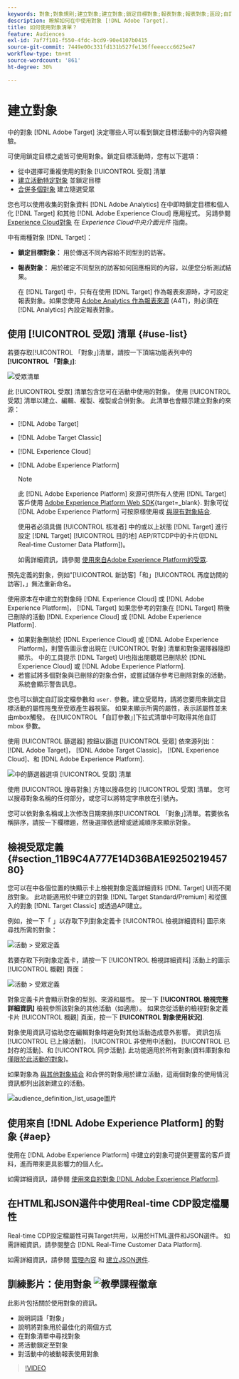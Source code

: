 ```yaml
---
keywords: 對象;對象規則;建立對象;建立對象;鎖定目標對象;報表對象;報表對象;區段;自訂設定檔參數;對象定義;對象清單
description: 瞭解如何在中使用對象 [!DNL Adobe Target].
title: 如何使用對象清單？
feature: Audiences
exl-id: 7af7f101-f550-4fdc-bcd9-90e4107b0415
source-git-commit: 7449e00c331fd131b527fe136ffeeeccc6625e47
workflow-type: tm+mt
source-wordcount: '861'
ht-degree: 30%

---
```


# 建立對象

中的對象 [!DNL Adobe Target] 決定哪些人可以看到鎖定目標活動中的內容與體驗。

可使用鎖定目標之處皆可使用對象。鎖定目標活動時，您有以下選項：

* 從中選擇可重複使用的對象 [!UICONTROL 受眾] 清單
* [建立活動特定對象](/help/main/c-target/creating-activity-only-audience.md) 並鎖定目標
* [合併多個對象](/help/main/c-target/combining-multiple-audiences.md#concept_A7386F1EA4394BD2AB72399C225981E5) 建立隨選受眾

您也可以使用收集的對象資料 [!DNL Adobe Analytics] 在中即時鎖定目標和個人化 [!DNL Target] 和其他 [!DNL Adobe Experience Cloud] 應用程式。 另請參閱 [Experience Cloud對象](https://experienceleague.adobe.com/docs/core-services/interface/audiences/audience-library.html??lang=zh-Hant) 在 *Experience Cloud中央介面元件* 指南。

中有兩種對象 [!DNL Target]：

* **鎖定目標對象：** 用於傳送不同內容給不同型別的訪客。
* **報表對象：** 用於確定不同型別的訪客如何回應相同的內容，以便您分析測試結果。

  在 [!DNL Target] 中，只有在使用 [!DNL Target] 作為報表來源時，才可設定報表對象。如果您使用 [ Adobe Analytics 作為報表來源](/help/main/c-integrating-target-with-mac/a4t/a4t.md) (A4T)，則必須在 [!DNL Analytics] 內設定報表對象。

## 使用 [!UICONTROL 受眾] 清單 {#use-list}

若要存取[!UICONTROL 「對象」]清單，請按一下頂端功能表列中的&#x200B;**[!UICONTROL 「對象」]**:

![受眾清單](assets/audiences_list.png)

此 [!UICONTROL 受眾] 清單包含您可在活動中使用的對象。 使用 [!UICONTROL 受眾] 清單以建立、編輯、複製、複製或合併對象。 此清單也會顯示建立對象的來源：

* [!DNL Adobe Target]
* [!DNL Adobe Target Classic]
* [!DNL Experience Cloud]
* [!DNL Adobe Experience Platform]

  >[!NOTE]
  >
  >此 [!DNL Adobe Experience Platform] 來源可供所有人使用 [!DNL Target] 客戶使用 [Adobe Experience Platform Web SDK](https://experienceleague.corp.adobe.com/docs/target-dev/developer/client-side/aep-web-sdk.html){target=_blank}. 對象可從 [!DNL Adobe Experience Platform] 可按原樣使用或 [與現有對象結合](/help/main/c-target/combining-multiple-audiences.md).
  >
  >使用者必須具備 [!UICONTROL 核准者] 中的或以上狀態 [!DNL Target] 進行設定 [!DNL Target] [!UICONTROL 目的地] AEP/RTCDP中的卡片([!DNL Real-time Customer Data Platform])。
  >
  >如需詳細資訊，請參閱 [使用來自Adobe Experience Platform的受眾](#aep).

預先定義的對象，例如&quot;[!UICONTROL 新訪客]「和」[!UICONTROL 再度訪問的訪客]，」無法重新命名。

使用原本在中建立的對象時 [!DNL Experience Cloud] 或 [!DNL Adobe Experience Platform]， [!DNL Target] 如果您參考的對象在 [!DNL Target] 稍後已刪除的活動 [!DNL Experience Cloud] 或 [!DNL Adobe Experience Platform].

* 如果對象刪除於 [!DNL Experience Cloud] 或 [!DNL Adobe Experience Platform]，則警告圖示會出現在 [!UICONTROL 對象] 清單和對象選擇器隨即顯示。 中的工具提示 [!DNL Target] UI也指出閱聽眾已刪除於 [!DNL Experience Cloud] 或 [!DNL Adobe Experience Platform].
* 若嘗試將多個對象與已刪除的對象合併，或嘗試儲存參考已刪除對象的活動，系統會顯示警告訊息。

您也可以鎖定自訂設定檔參數和 `user.` 參數。建立受眾時，請將您要用來鎖定目標活動的屬性拖曳至受眾產生器視窗。 如果未顯示所需的屬性，表示該屬性並未由mbox觸發。 在[!UICONTROL 「自訂參數」]下拉式清單中可取得其他自訂 mbox 參數。

使用 [!UICONTROL 篩選器] 按鈕以篩選 [!UICONTROL 受眾] 依來源列出： [!DNL Adobe Target]， [!DNL Adobe Target Classic]， [!DNL Experience Cloud]、和 [!DNL Adobe Experience Platform].

![中的篩選器選項 [!UICONTROL 受眾] 清單](assets/filters.png)

使用 [!UICONTROL 搜尋對象] 方塊以搜尋您的 [!UICONTROL 受眾] 清單。 您可以搜尋對象名稱的任何部分，或您可以將特定字串放在引號內。

您可以依對象名稱或上次修改日期來排序[!UICONTROL 「對象」]清單。若要依名稱排序，請按一下欄標題，然後選擇依遞增或遞減順序來顯示對象。

## 檢視受眾定義 {#section_11B9C4A777E14D36BA1E925021945780}

您可以在中各個位置的快顯示卡上檢視對象定義詳細資料 [!DNL Target] UI而不開啟對象。 此功能適用於中建立的對象 [!DNL Target Standard/Premium] 和從匯入的對象 [!DNL Target Classic] 或透過API建立。

例如，按一下「 」以存取下列對象定義卡 [!UICONTROL 檢視詳細資料] 圖示來尋找所需的對象：

![活動 > 受眾定義](assets/audience_definition_list.png)

若要存取下列對象定義卡，請按一下 [!UICONTROL 檢視詳細資料] 活動上的圖示 [!UICONTROL 概觀] 頁面：

![活動 > 受眾定義](assets/view-details-activity-overview.png)

對象定義卡片會顯示對象的型別、來源和屬性。 按一下 **[!UICONTROL 檢視完整詳細資訊]** 檢視參照該對象的其他活動（如適用）。 如果您從活動的檢視對象定義卡片 [!UICONTROL 概觀] 頁面，按一下 **[!UICONTROL 對象使用狀況]**.

對象使用資訊可協助您在編輯對象時避免對其他活動造成意外影響。 資訊包括 [!UICONTROL 已上線活動]， [!UICONTROL 非使用中活動]， [!UICONTROL 已封存的活動]、和 [!UICONTROL 同步活動]. 此功能適用於所有對象(資料庫對象和 [僅限於此活動的對象](/help/main/c-target/creating-activity-only-audience.md#concept_A6BADCF530ED4AE1852E677FEBE68483))。

如果對象為 [與其他對象結合](/help/main/c-target/combining-multiple-audiences.md) 和合併的對象用於建立活動，這兩個對象的使用情況資訊都列出該新建立的活動。

![audience_definition_list_usage圖片](assets/audience_definition_list_usage.png)

<!--The following audience definition card is for an audience imported from the Adobe Experience Cloud. In this instance, the audience was imported from Adobe Audience Manager (AAM).

![Usage tab on Audience Definition card](assets/audience_definition_mc.png)

The following details are available for these imported audience types:

| Audience Type | Details |
|--- |--- |
|Mobile audience|Marketing Name, Vendor, and Model.<br>The `matches | does not match` operator displays instead of `equals | does not equal`<br>![Imported Mobile Audience](/help/main/c-target/c-audiences/assets/imported_mobile_audience.png).|
|Visitor-behavior audience|**user.categoryAffinity:** `categoryAffinity` with `FAVORITE` parameter.<br>![Imported Category Affinity](/help/main/c-target/c-audiences/assets/imported_category_affinity.png)<br>**Monitoring:** Monitoring service equals true.<br>**No Monitoring Service:** Monitoring service equals false.<br>![Imported Monitoring](/help/main/c-target/c-audiences/assets/imported_monitoring.png)|
|Audiences using the NOT operator|**Single Rule:** Target displays the audience in the format `[All Visitor AND [NOT [rule]`. Single NOT rule displays with AND with `AllVisitor` audience.<br>![Imported Not Audience](/help/main/c-target/c-audiences/assets/imported_not_audience.png)|

Keep the following points in mind as you work with imported audiences:

* Expression target audiences are no longer supported in Target Standard/Premium. 
* Target Standard/Premium does not support some deprecated audiences or has improved operators for ease of use. Because of this, the definition of an imported audience, although working as per definition, does not mean that same is now available for creation in the Standard/Premium interface. For example, Social Audiences are visible with their rules but Target Standard/Premium does not allow social audiences to be created.-->

## 使用來自 [!DNL Adobe Experience Platform] 的對象 {#aep}

使用在 [!DNL Adobe Experience Platform] 中建立的對象可提供更豐富的客戶資料，進而帶來更具影響力的個人化。 

如需詳細資訊，請參閱 [使用來自的對象 [!DNL Adobe Experience Platform]](/help/main/c-integrating-target-with-mac/integrating-with-rtcdp.md#aep).

## 在HTML和JSON選件中使用Real-time CDP設定檔屬性

Real-time CDP設定檔屬性可與Target共用，以用於HTML選件和JSON選件。 如需詳細資訊，請參閱整合 [!DNL Real-Time Customer Data Platform].

如需詳細資訊，請參閱 [管理內容](/help/main/c-experiences/c-manage-content/manage-content.md) 和 [建立JSON選件](/help/main/c-experiences/c-manage-content/create-json-offer.md).

## 訓練影片：使用對象 ![教學課程徽章](/help/main/assets/tutorial.png)

此影片包括關於使用對象的資訊。

* 說明詞語「對象」
* 說明將對象用於最佳化的兩個方式
* 在對象清單中尋找對象
* 將活動鎖定至對象
* 對活動中的被動報表使用對象

>[!VIDEO](https://video.tv.adobe.com/v/17398)
